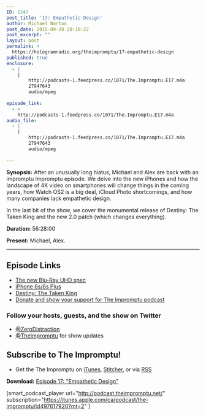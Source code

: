 ```yaml
---
ID: 1247
post_title: '17: Empathetic Design'
author: Michael Norton
post_date: 2015-09-28 20:16:22
post_excerpt: ""
layout: post
permalink: >
  https://hologramradio.org/theimpromptu/17-empathetic-design
published: true
enclosure:
  - |
    |
        http://podcasts-1.feedpress.co/1071/The.Impromptu.E17.m4a
        27947643
        audio/mpeg
        
episode_link:
  - >
    http://podcasts-1.feedpress.co/1071/The.Impromptu.E17.m4a
audio_file:
  - |
    |
        http://podcasts-1.feedpress.co/1071/The.Impromptu.E17.m4a
        27947643
        audio/mpeg
        
---
```

__Synopsis:__ After an unusually long hiatus, Michael and Alex are back with an impromptu Impromptu episode. We delve into the new iPhones and how the landscape of 4K video on smartphones will change things in the coming years, how Watch OS2 is a big deal, iCloud Photo shortcomings, and how many companies lack empathetic design.

In the last bit of the show, we cover the monumental release of Destiny: The Taken King and the new 2.0 patch (which changes everything).

__Duration:__ 56:28:00

__Present:__ Michael, Alex.

_________

## Episode Links

- [The new Blu-Ray UHD spec](https://www.avforums.com/news/bda-completes-ultra-hd-4k-blu-ray-specifications.11540)
- [iPhone 6s/6s Plus](https://www.apple.com/iphone/)
- [Destiny: The Taken King](https://www.destinythegame.com/taken-king) 
- [Donate and show your support for The Impromptu podcast](http://theimpromptu.net/donate/)

### Follow your hosts, guests, and the show on Twitter
- [@ZeroDistraction](https://twitter.com/zerodistraction)
- [@TheImpromptu](https://twitter.com/theimpromptu) for show updates

## Subscribe to The Impromptu!

- Get the The Impromptu on [iTunes](https://itunes.apple.com/ca/podcast/the-impromptu/id497617920?mt=2), [Stitcher](http://www.stitcher.com/podcast/the-impromptu), or via [RSS](http://podcast.theimpromptu.net)

__Download:__ [Episode 17: "Empathetic Design"](http://podcasts-1.feedpress.co/1071/The.Impromptu.E17.m4a)

[smart_podcast_player url="http://podcast.theimpromptu.net/" subscription="https://itunes.apple.com/ca/podcast/the-impromptu/id497617920?mt=2" ]